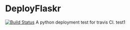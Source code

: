 # DeployFlaskr
[![Build Status](https://travis-ci.org/yimun/DeployFlaskr.svg)](https://travis-ci.org/yimun/DeployFlaskr)
A python deployment test for travis CI.
test1

